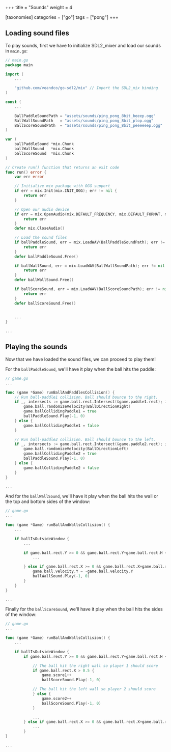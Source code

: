 +++
title = "Sounds"
weight = 4

[taxonomies]
categories = ["go"]
tags = ["pong"]
+++

## Loading sound files

To play sounds, first we have to initialize SDL2_mixer and load our sounds in `main.go`:

```go
// main.go
package main

import (
	...

	"github.com/veandco/go-sdl2/mix" // Import the SDL2_mix binding
)

const (
	...

	BallPaddleSoundPath = "assets/sounds/ping_pong_8bit_beeep.ogg"
	BallWallSoundPath   = "assets/sounds/ping_pong_8bit_plop.ogg"
	BallScoreSoundPath  = "assets/sounds/ping_pong_8bit_peeeeeep.ogg"
)

var (
	ballPaddleSound *mix.Chunk
	ballWallSound   *mix.Chunk
	ballScoreSound  *mix.Chunk
)

// Create run() function that returns an exit code
func run() error {
	var err error

	// Initialize mix package with OGG support
	if err = mix.Init(mix.INIT_OGG); err != nil {
		return err
	}

	// Open our audio device
	if err = mix.OpenAudio(mix.DEFAULT_FREQUENCY, mix.DEFAULT_FORMAT, mix.DEFAULT_CHANNELS, 512); err != nil {
		return err
	}
	defer mix.CloseAudio()

	// Load the sound files
	if ballPaddleSound, err = mix.LoadWAV(BallPaddleSoundPath); err != nil {
		return err
	}
	defer ballPaddleSound.Free()

	if ballWallSound, err = mix.LoadWAV(BallWallSoundPath); err != nil {
		return err
	}
	defer ballWallSound.Free()

	if ballScoreSound, err = mix.LoadWAV(BallScoreSoundPath); err != nil {
		return err
	}
	defer ballScoreSound.Free()

	
	...
}

...
```

## Playing the sounds

Now that we have loaded the sound files, we can proceed to play them!

For the `ballPaddleSound`, we'll have it play when the ball hits the paddle:

```go
// game.go
...

func (game *Game) runBallAndPaddlesCollision() {
	// Run ball-paddle1 collision. Ball should bounce to the right.
	if _, intersects := game.ball.rect.Intersect(&game.paddle1.rect); intersects && !game.ballCollidingPaddle1 {
		game.ball.randomizeVelocity(BallDirectionRight)
		game.ballCollidingPaddle1 = true
		ballPaddleSound.Play(-1, 0)
	} else {
		game.ballCollidingPaddle1 = false
	}

	// Run ball-paddle2 collision. Ball should bounce to the left.
	if _, intersects := game.ball.rect.Intersect(&game.paddle2.rect); intersects && !game.ballCollidingPaddle2 {
		game.ball.randomizeVelocity(BallDirectionLeft)
		game.ballCollidingPaddle2 = true
		ballPaddleSound.Play(-1, 0)
	} else {
		game.ballCollidingPaddle2 = false
	}
}

...
```

And for the `ballWallSound`, we'll have it play when the ball hits the wall or the top and bottom sides of the window:

```go
// game.go
...

func (game *Game) runBallAndWallsCollision() {
	...

	if ballIsOutsideWindow {
		...

		if game.ball.rect.Y >= 0 && game.ball.rect.Y+game.ball.rect.H < 1 {
			...

		} else if game.ball.rect.X >= 0 && game.ball.rect.X+game.ball.rect.W < 1 {
			game.ball.velocity.Y = -game.ball.velocity.Y
			ballWallSound.Play(-1, 0)
		}
	}
}

...
```

Finally for the `ballScoreSound`, we'll have it play when the ball hits the sides of the window:

```go
// game.go
...

func (game *Game) runBallAndWallsCollision() {
	...

	if ballIsOutsideWindow {
		if game.ball.rect.Y >= 0 && game.ball.rect.Y+game.ball.rect.H < 1 {

			// The ball hit the right wall so player 1 should score
			if game.ball.rect.X > 0.5 {
				game.score1++
				ballScoreSound.Play(-1, 0)

			// The ball hit the left wall so player 2 should score
			} else {
				game.score2++
				ballScoreSound.Play(-1, 0)
			}

			...
		} else if game.ball.rect.X >= 0 && game.ball.rect.X+game.ball.rect.W < 1 {
			...
		}
}

...
```
